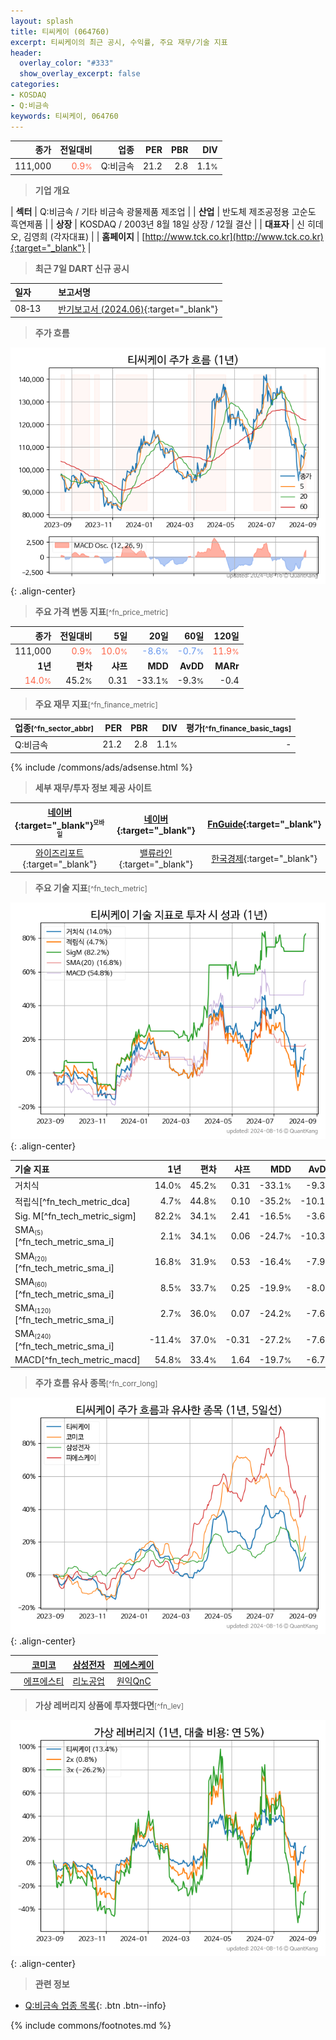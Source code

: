 ```yaml
---
layout: splash
title: 티씨케이 (064760)
excerpt: 티씨케이의 최근 공시, 수익률, 주요 재무/기술 지표
header:
  overlay_color: "#333"
  show_overlay_excerpt: false
categories:
- KOSDAQ
- Q:비금속
keywords: 티씨케이, 064760
---
```


| **종가** | **전일대비** | **업종** | **PER** | **PBR** | **DIV** |
| -------: | -----------: | -------: | ------: | ------: | ------: |
| 111,000 | <span style="color: tomato">0.9<small>%</small></span> | Q:비금속 | 21.2 | 2.8 | 1.1<small>%</small> |

<!-- more -->


> **기업 개요**<a id="company"></a>

| <span style="white-space:nowrap;">**섹터**</span> | Q:비금속 / 기타 비금속 광물제품 제조업 |
| <span style="white-space:nowrap;">**산업**</span> | 반도체 제조공정용 고순도 흑연제품 |
| <span style="white-space:nowrap;">**상장**</span> | KOSDAQ / 2003년 8월 18일 상장 / 12월 결산 |
| <span style="white-space:nowrap;">**대표자**</span> | 신 히데오, 김영희 (각자대표) |
| <span style="white-space:nowrap;">**홈페이지**</span> | [http://www.tck.co.kr](http://www.tck.co.kr){:target="_blank"} |


> **최근 7일 DART 신규 공시**<a id="dart"></a>

| **일자** |      | **보고서명** |
| :------- | :--- | :----------- |
| 08&#x2011;13 | | [반기보고서 (2024.06)](https://dart.fss.or.kr/dsaf001/main.do?rcpNo=20240813001118){:target="_blank"} |


> **주가 흐름**<a id="price"></a>

![064760](/stock/images/064760.png){: .align-center}


> **주요 가격 변동 지표**<small>[^fn_price_metric]</small>

| **종가** | **전일대비** | **5일** | **20일** | **60일** | **120일** |
| -------: | -----------: | ------: | -------: | -------: | --------: |
| 111,000 | <span style="color: tomato">0.9<small>%</small></span> | <span style="color: tomato">10.0<small>%</small></span> | <span style="color: cornflowerblue">-8.6<small>%</small></span> | <span style="color: cornflowerblue">-0.7<small>%</small></span> | <span style="color: tomato">11.9<small>%</small></span> |
| **1년** | **편차** | **샤프** | **MDD** | **AvDD** | **MARr** |
| <span style="color: tomato">14.0<small>%</small></span> | 45.2<small>%</small> | 0.31 | -33.1<small>%</small> | -9.3<small>%</small> | -0.4 |


> **주요 재무 지표**<small>[^fn_finance_metric]</small>

| **업종**<small>[^fn_sector_abbr]</small> | **PER** | **PBR** | **DIV** | **평가**<small>[^fn_finance_basic_tags]</small> |
| :--------------------------------------- | ------: | ------: | ------: | ----------------------------------------------: |
| Q:비금속 | 21.2 | 2.8 | 1.1<small>%</small> | - |



{% include /commons/ads/adsense.html %}

> **세부 재무/투자 정보 제공 사이트**

| [네이버](https://m.stock.naver.com/domestic/stock/064760/finance/summary){:target="_blank"}<sup><small>모바일</small></sup> | [네이버](https://finance.naver.com/item/coinfo.naver?code=064760){:target="_blank"} | [FnGuide](https://comp.fnguide.com/SVO2/ASP/SVD_Invest.asp?gicode=A064760&MenuYn=Y){:target="_blank"} |
| :---: | :---: | :---: |
| [와이즈리포트](https://comp.wisereport.co.kr/company/c1040001.aspx?cmp_cd=064760){:target="_blank"} | [밸류라인](https://www.valueline.co.kr/finance/summary/064760){:target="_blank"} | [한국경제](https://markets.hankyung.com/stock/064760/financial-summary){:target="_blank"} |


> **주요 기술 지표**<small>[^fn_tech_metric]</small>


![064760](/stock/images/064760_tech.png){: .align-center}

| **기술 지표** | **1년** | **편차** | **샤프** | **MDD** | **AvDD** |
| :------------ | ------: | -----------: | -------: | ------: | -------: |
| 거치식 | 14.0<small>%</small> | 45.2<small>%</small> | 0.31 | -33.1<small>%</small> | -9.3<small>%</small> |
| 적립식[^fn_tech_metric_dca] | 4.7<small>%</small> | 44.8<small>%</small> | 0.10 | -35.2<small>%</small> | -10.1<small>%</small> |
| Sig. M[^fn_tech_metric_sigm] | 82.2<small>%</small> | 34.1<small>%</small> | 2.41 | -16.5<small>%</small> | -3.6<small>%</small> |
| SMA<small><sub>(5)</sub></small>[^fn_tech_metric_sma_i] | 2.1<small>%</small> | 34.1<small>%</small> | 0.06 | -24.7<small>%</small> | -10.3<small>%</small> |
| SMA<small><sub>(20)</sub></small>[^fn_tech_metric_sma_i] | 16.8<small>%</small> | 31.9<small>%</small> | 0.53 | -16.4<small>%</small> | -7.9<small>%</small> |
| SMA<small><sub>(60)</sub></small>[^fn_tech_metric_sma_i] | 8.5<small>%</small> | 33.7<small>%</small> | 0.25 | -19.9<small>%</small> | -8.0<small>%</small> |
| SMA<small><sub>(120)</sub></small>[^fn_tech_metric_sma_i] | 2.7<small>%</small> | 36.0<small>%</small> | 0.07 | -24.2<small>%</small> | -7.6<small>%</small> |
| SMA<small><sub>(240)</sub></small>[^fn_tech_metric_sma_i] | -11.4<small>%</small> | 37.0<small>%</small> | -0.31 | -27.2<small>%</small> | -7.6<small>%</small> |
| MACD[^fn_tech_metric_macd] | 54.8<small>%</small> | 33.4<small>%</small> | 1.64 | -19.7<small>%</small> | -6.7<small>%</small> |


> **주가 흐름 유사 종목**<a id="corr"></a><small>[^fn_corr_long]</small>

![064760](/stock/images/064760_corr.png){: .align-center}

|       | [코미코](/183300/) | [삼성전자](/005930/) | [피에스케이](/319660/) |
| :---: | :------------------------------------: | :------------------------------------: | :------------------------------------: |
|       | [에프에스티](/036810/) | [리노공업](/058470/) | [원익QnC](/074600/) |


> **가상 레버리지 상품에 투자했다면**<a id="2x"></a><small>[^fn_lev]</small>

![064760](/stock/images/064760_2x.png){: .align-center}


> **관련 정보**

- [Q:비금속 업종 목록](/stats/sector/kosdaq_업종_비금속_종목/){: .btn .btn--info}

{% include commons/footnotes.md %}
